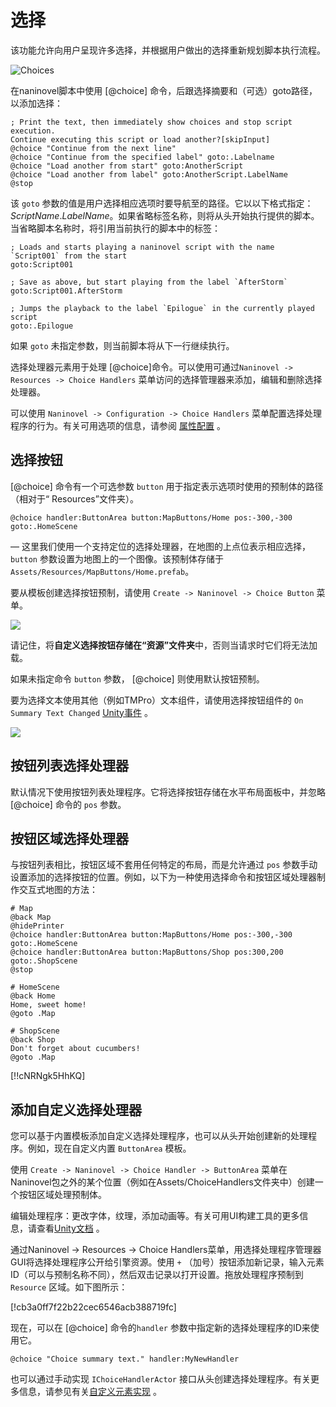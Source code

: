 ﻿# 选择

该功能允许向用户呈现许多选择，并根据用户做出的选择重新规划脚本执行流程。

![Choices](https://i.gyazo.com/023502e43b35caa706c88fd9ab32003d.png)

在naninovel脚本中使用 [@choice] 命令，后跟选择摘要和（可选）goto路径，以添加选择：

```nani
; Print the text, then immediately show choices and stop script execution.
Continue executing this script or load another?[skipInput]
@choice "Continue from the next line"
@choice "Continue from the specified label" goto:.Labelname
@choice "Load another from start" goto:AnotherScript
@choice "Load another from label" goto:AnotherScript.LabelName
@stop
```

该 `goto` 参数的值是用户选择相应选项时要导航至的路径。它以以下格式指定：*ScriptName*.*LabelName*。如果省略标签名称，则将从头开始执行提供的脚本。当省略脚本名称时，将引用当前执行的脚本中的标签：

```nani
; Loads and starts playing a naninovel script with the name `Script001` from the start
goto:Script001

; Save as above, but start playing from the label `AfterStorm`
goto:Script001.AfterStorm

; Jumps the playback to the label `Epilogue` in the currently played script
goto:.Epilogue
```

如果 `goto` 未指定参数，则当前脚本将从下一行继续执行。

选择处理器元素用于处理 [@choice]命令。可以使用可通过`Naninovel -> Resources -> Choice Handlers` 菜单访问的选择管理器来添加，编辑和删除选择处理器。

可以使用 `Naninovel -> Configuration -> Choice Handlers` 菜单配置选择处理程序的行为。有关可用选项的信息，请参阅 [属性配置](/zh/guide/configuration.md#选择处理器) 。

## 选择按钮

 [@choice] 命令有一个可选参数 `button` 用于指定表示选项时使用的预制体的路径（相对于“ Resources”文件夹）。

```nani
@choice handler:ButtonArea button:MapButtons/Home pos:-300,-300 goto:.HomeScene
```
— 这里我们使用一个支持定位的选择处理器，在地图的上点位表示相应选择， `button` 参数设置为地图上的一个图像。该预制体存储于 `Assets/Resources/MapButtons/Home.prefab`。

要从模板创建选择按钮预制，请使用 `Create -> Naninovel -> Choice Button` 菜单。

![](https://i.gyazo.com/c2bd4abaa0275f7cdd37c56fd2ff0dec.png)

请记住，将**自定义选择按钮存储在“资源”文件夹**中，否则当请求时它们将无法加载。

如果未指定命令 `button` 参数， [@choice] 则使用默认按钮预制。

要为选择文本使用其他（例如TMPro）文本组件，请使用选择按钮组件的 `On Summary Text Changed`  [Unity事件](https://docs.unity3d.com/Manual/UnityEvents) 。

![](https://i.gyazo.com/8810c51b336bfd653efcde591fe1c41f.png)


## 按钮列表选择处理器

默认情况下使用按钮列表处理程序。它将选择按钮存储在水平布局面板中，并忽略 [@choice] 命令的 `pos` 参数。

## 按钮区域选择处理器

与按钮列表相比，按钮区域不套用任何特定的布局，而是允许通过 `pos` 参数手动设置添加的选择按钮的位置。例如，以下为一种使用选择命令和按钮区域处理器制作交互式地图的方法：

```nani
# Map
@back Map
@hidePrinter
@choice handler:ButtonArea button:MapButtons/Home pos:-300,-300 goto:.HomeScene
@choice handler:ButtonArea button:MapButtons/Shop pos:300,200 goto:.ShopScene
@stop

# HomeScene
@back Home
Home, sweet home!
@goto .Map

# ShopScene
@back Shop
Don't forget about cucumbers!
@goto .Map
```

[!!cNRNgk5HhKQ]

## 添加自定义选择处理器

您可以基于内置模板添加自定义选择处理程序，也可以从头开始创建新的处理程序。例如，现在自定义内置 `ButtonArea` 模板。

使用 `Create -> Naninovel -> Choice Handler -> ButtonArea` 菜单在Naninovel包之外的某个位置（例如在Assets/ChoiceHandlers文件夹中）创建一个按钮区域处理预制体。
 
编辑处理程序：更改字体，纹理，添加动画等。有关可用UI构建工具的更多信息，请查看[Unity文档](https://docs.unity3d.com/Packages/com.unity.ugui@latest) 。

通过Naninovel -> Resources -> Choice Handlers菜单，用选择处理程序管理器GUI将选择处理程序公开给引擎资源。使用 `+` （加号）按钮添加新记录，输入元素 ID（可以与预制名称不同），然后双击记录以打开设置。拖放处理程序预制到 `Resource` 区域。如下图所示：

[!cb3a0ff7f22b22cec6546acb388719fc]

现在，可以在 [@choice] 命令的`handler` 参数中指定新的选择处理程序的ID来使用它。

```nani
@choice "Choice summary text." handler:MyNewHandler
```

也可以通过手动实现 `IChoiceHandlerActor` 接口从头创建选择处理程序。有关更多信息，请参见有关[自定义元素实现](/zh/guide/custom-actor-implementations.md) 。
